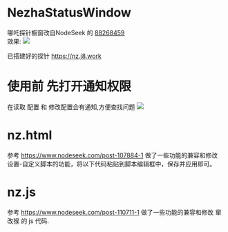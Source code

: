 # NezhaStatusWindow
哪吒探针橱窗改自NodeSeek 的 [88268459](https://www.nodeseek.com/space/670#/discussions)  
效果:
 ![](https://i.imgur.com/ydgltHq.png)

已搭建好的探针 https://nz.j8.work

# 使用前 先打开通知权限
在读取 配置 和 修改配置会有通知,方便查找问题
![](https://i.imgur.com/9dUHMmf.png)
# nz.html 
参考 https://www.nodeseek.com/post-107884-1 做了一些功能的兼容和修改
设置-自定义脚本的功能，将以下代码粘贴到脚本编辑框中，保存并应用即可。
# nz.js 
参考 https://www.nodeseek.com/post-110711-1 做了一些功能的兼容和修改
窜改猴 的 js 代码.
